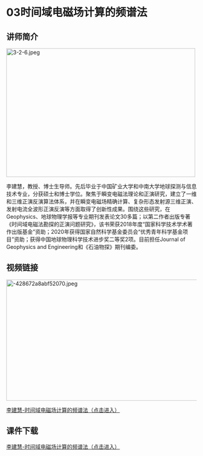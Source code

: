 # 03时间域电磁场计算的频谱法

## 讲师简介
<html>
<head> 
<meta charset="utf-8"> 
</head>
<body>
  

<p><img src="https://s1.imagehub.cc/images/2023/08/28/3-2-6.jpeg" alt="3-2-6.jpeg" border="0" width="500" height="340" /></p>                         

</body>
</html>


李建慧，教授、博士生导师。先后毕业于中国矿业大学和中南大学地球探测与信息技术专业，分获硕士和博士学位。聚焦于瞬变电磁法理论和正演研究，建立了一维和三维正演反演算法体系，并在瞬变电磁场精确计算、复杂形态发射源三维正演、发射电流全波形正演反演等方面取得了创新性成果。围绕这些研究，在Geophysics、地球物理学报等专业期刊发表论文30多篇；以第二作者出版专著《时间域电磁法勘探的正演问题研究》，该书荣获2018年度“国家科学技术学术著作出版基金”资助；2020年获得国家自然科学基金委员会“优秀青年科学基金项目”资助；获得中国地球物理科学技术进步奖二等奖2项。目前担任Journal of Geophysics and Engineering和《石油物探》期刊编委。

## 视频链接

<img src="https://s1.imagehub.cc/images/2023/08/28/-428672a8abf52070.jpeg" alt="-428672a8abf52070.jpeg" border="0"  width="550" height="320"/>

[李建慧-时间域电磁场计算的频谱法（点击进入）](https://www.bilibili.com/video/BV19G411o7o2/?share_source=copy_web)
## 课件下载

[李建慧-时间域电磁场计算的频谱法（点击进入）](https://7e872347-e5c6-402c-a41b-efb657b205cb.filesusr.com/ugd/53a1d9_5845e45039e34c5f93fff9406ff0d5d8.pdf)
